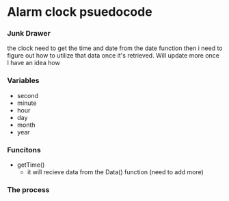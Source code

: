 # Alarm clock psuedocode
### Junk Drawer
the clock need to get the time and date from the date function then i need to figure out how to utilize that data once it's retrieved. Will update more once I have an idea how


### Variables
- second
- minute
- hour
- day
- month 
- year

### Funcitons
- getTime()
  - it will recieve data from the Data() function (need to add more)

### The process